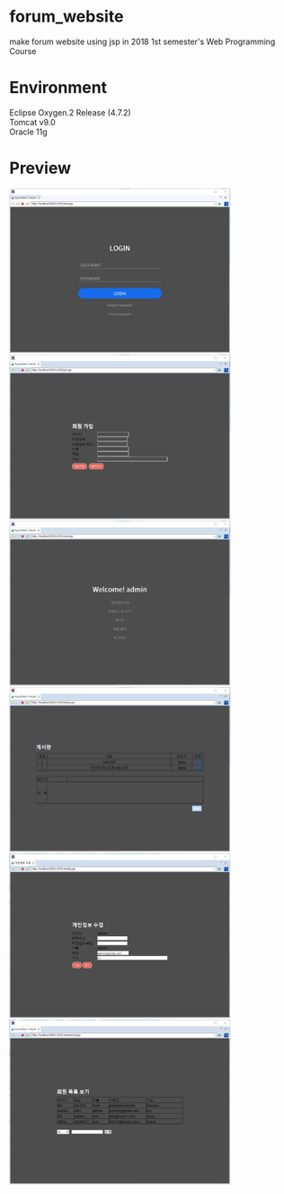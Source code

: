 # forum_website
make forum website using jsp in 2018 1st semester's Web Programming Course

# Environment
Eclipse Oxygen.2 Release (4.7.2) <br>
Tomcat v9.0 <br>
Oracle 11g <br>

# Preview
<p align="left"><img src="forum_01.png" width="393" height="292"/>
<img src="forum_02.png" width="393" height="292"/>
<img src="forum_03.png" width="393" height="292"/>
<img src="forum_04.png" width="393" height="292"/>
<img src="forum_05.png" width="393" height="292"/>
<img src="forum_06.png" width="393" height="292"/></p>
